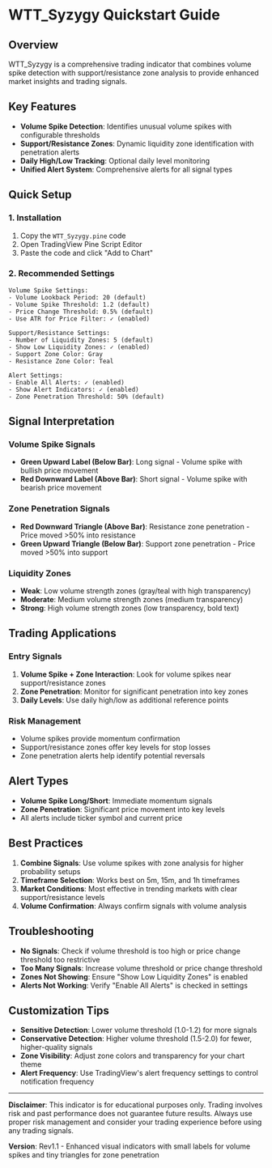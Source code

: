 # WTT_Syzygy Quickstart Guide

## Overview
WTT_Syzygy is a comprehensive trading indicator that combines volume spike detection with support/resistance zone analysis to provide enhanced market insights and trading signals.

## Key Features
- **Volume Spike Detection**: Identifies unusual volume spikes with configurable thresholds
- **Support/Resistance Zones**: Dynamic liquidity zone identification with penetration alerts
- **Daily High/Low Tracking**: Optional daily level monitoring
- **Unified Alert System**: Comprehensive alerts for all signal types

## Quick Setup

### 1. Installation
1. Copy the `WTT_Syzygy.pine` code
2. Open TradingView Pine Script Editor
3. Paste the code and click "Add to Chart"

### 2. Recommended Settings
```
Volume Spike Settings:
- Volume Lookback Period: 20 (default)
- Volume Spike Threshold: 1.2 (default)
- Price Change Threshold: 0.5% (default)
- Use ATR for Price Filter: ✓ (enabled)

Support/Resistance Settings:
- Number of Liquidity Zones: 5 (default)
- Show Low Liquidity Zones: ✓ (enabled)
- Support Zone Color: Gray
- Resistance Zone Color: Teal

Alert Settings:
- Enable All Alerts: ✓ (enabled)
- Show Alert Indicators: ✓ (enabled)
- Zone Penetration Threshold: 50% (default)
```

## Signal Interpretation

### Volume Spike Signals
- **Green Upward Label (Below Bar)**: Long signal - Volume spike with bullish price movement
- **Red Downward Label (Above Bar)**: Short signal - Volume spike with bearish price movement

### Zone Penetration Signals
- **Red Downward Triangle (Above Bar)**: Resistance zone penetration - Price moved >50% into resistance
- **Green Upward Triangle (Below Bar)**: Support zone penetration - Price moved >50% into support

### Liquidity Zones
- **Weak**: Low volume strength zones (gray/teal with high transparency)
- **Moderate**: Medium volume strength zones (medium transparency)
- **Strong**: High volume strength zones (low transparency, bold text)

## Trading Applications

### Entry Signals
1. **Volume Spike + Zone Interaction**: Look for volume spikes near support/resistance zones
2. **Zone Penetration**: Monitor for significant penetration into key zones
3. **Daily Levels**: Use daily high/low as additional reference points

### Risk Management
- Volume spikes provide momentum confirmation
- Support/resistance zones offer key levels for stop losses
- Zone penetration alerts help identify potential reversals

## Alert Types
- **Volume Spike Long/Short**: Immediate momentum signals
- **Zone Penetration**: Significant price movement into key levels
- All alerts include ticker symbol and current price

## Best Practices
1. **Combine Signals**: Use volume spikes with zone analysis for higher probability setups
2. **Timeframe Selection**: Works best on 5m, 15m, and 1h timeframes
3. **Market Conditions**: Most effective in trending markets with clear support/resistance levels
4. **Volume Confirmation**: Always confirm signals with volume analysis

## Troubleshooting
- **No Signals**: Check if volume threshold is too high or price change threshold too restrictive
- **Too Many Signals**: Increase volume threshold or price change threshold
- **Zones Not Showing**: Ensure "Show Low Liquidity Zones" is enabled
- **Alerts Not Working**: Verify "Enable All Alerts" is checked in settings

## Customization Tips
- **Sensitive Detection**: Lower volume threshold (1.0-1.2) for more signals
- **Conservative Detection**: Higher volume threshold (1.5-2.0) for fewer, higher-quality signals
- **Zone Visibility**: Adjust zone colors and transparency for your chart theme
- **Alert Frequency**: Use TradingView's alert frequency settings to control notification frequency

---
**Disclaimer**: This indicator is for educational purposes only. Trading involves risk and past performance does not guarantee future results. Always use proper risk management and consider your trading experience before using any trading signals.

**Version**: Rev1.1 - Enhanced visual indicators with small labels for volume spikes and tiny triangles for zone penetration
